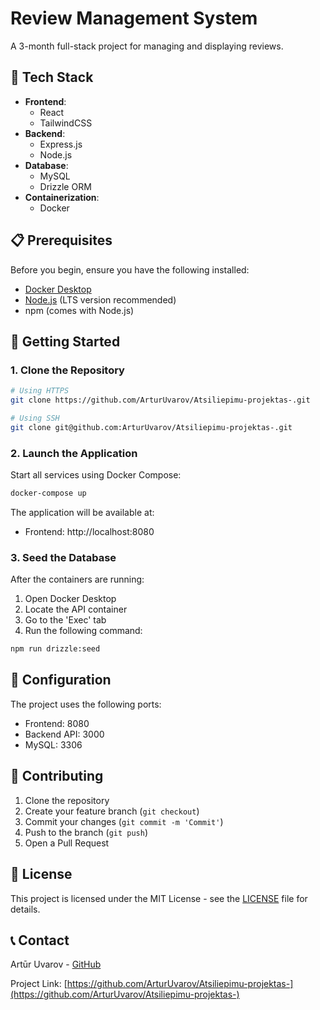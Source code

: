 # Review Management System

A 3-month full-stack project for managing and displaying reviews.

## 🚀 Tech Stack

- **Frontend**: 
  - React
  - TailwindCSS
- **Backend**: 
  - Express.js
  - Node.js
- **Database**: 
  - MySQL
  - Drizzle ORM
- **Containerization**: 
  - Docker

## 📋 Prerequisites

Before you begin, ensure you have the following installed:
- [Docker Desktop](https://www.docker.com/products/docker-desktop/)
- [Node.js](https://nodejs.org/) (LTS version recommended)
- npm (comes with Node.js)

## 🚀 Getting Started

### 1. Clone the Repository

```bash
# Using HTTPS
git clone https://github.com/ArturUvarov/Atsiliepimu-projektas-.git

# Using SSH
git clone git@github.com:ArturUvarov/Atsiliepimu-projektas-.git
```

### 2. Launch the Application

Start all services using Docker Compose:

```bash
docker-compose up
```

The application will be available at:
- Frontend: http://localhost:8080

### 3. Seed the Database

After the containers are running:
1. Open Docker Desktop
2. Locate the API container
3. Go to the 'Exec' tab
4. Run the following command:

```bash
npm run drizzle:seed
```

## 🔧 Configuration

The project uses the following ports:
- Frontend: 8080
- Backend API: 3000
- MySQL: 3306


## 🤝 Contributing

1. Clone the repository
2. Create your feature branch (`git checkout`)
3. Commit your changes (`git commit -m 'Commit'`)
4. Push to the branch (`git push`)
5. Open a Pull Request

## 📜 License

This project is licensed under the MIT License - see the [LICENSE](LICENSE) file for details.

## 📞 Contact

Artūr Uvarov - [GitHub](https://github.com/ArturUvarov)

Project Link: [https://github.com/ArturUvarov/Atsiliepimu-projektas-](https://github.com/ArturUvarov/Atsiliepimu-projektas-)
